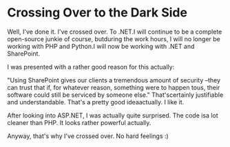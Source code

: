 # Crossing Over to the Dark Side

  Well, I've done it. I've crossed over. To .NET.I will continue to be a complete open\-source junkie of course, butduring the work hours, I will no longer be working with PHP and Python.I will now be working with .NET and SharePoint.

 I was presented with a rather good reason for this actually:

 "Using SharePoint gives our clients a tremendous amount of security –they can trust that if, for whatever reason, something were to happen tous, their software could still be serviced by someone else." That'scertainly justifiable and understandable. That's a pretty good ideaactually. I like it.

 After looking into ASP.NET, I was actually quite surprised. The code isa lot cleaner than PHP. It looks rather powerful actually.

 Anyway, that's why I've crossed over. No hard feelings :)

  
